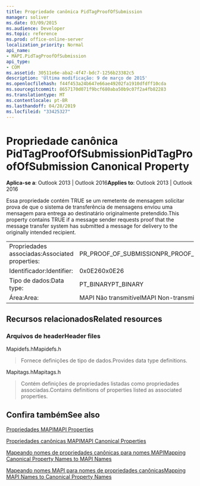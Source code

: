 ```yaml
---
title: Propriedade canônica PidTagProofOfSubmission
manager: soliver
ms.date: 03/09/2015
ms.audience: Developer
ms.topic: reference
ms.prod: office-online-server
localization_priority: Normal
api_name:
- MAPI.PidTagProofOfSubmission
api_type:
- COM
ms.assetid: 30511e6e-aba2-4f47-bdc7-1256b23382c5
description: 'Última modificação: 9 de março de 2015'
ms.openlocfilehash: f44f453a24b647e66ae49202fa1910dfdff10cda
ms.sourcegitcommit: 8657170d071f9bcf680aba50b9c07f2a4fb82283
ms.translationtype: MT
ms.contentlocale: pt-BR
ms.lasthandoff: 04/28/2019
ms.locfileid: "33425327"
---
```

# <a name="pidtagproofofsubmission-canonical-property"></a><span data-ttu-id="9e6b5-103">Propriedade canônica PidTagProofOfSubmission</span><span class="sxs-lookup"><span data-stu-id="9e6b5-103">PidTagProofOfSubmission Canonical Property</span></span>

  
  
<span data-ttu-id="9e6b5-104">**Aplica-se a**: Outlook 2013 | Outlook 2016</span><span class="sxs-lookup"><span data-stu-id="9e6b5-104">**Applies to**: Outlook 2013 | Outlook 2016</span></span> 
  
<span data-ttu-id="9e6b5-105">Essa propriedade contém TRUE se um remetente de mensagem solicitar prova de que o sistema de transferência de mensagens enviou uma mensagem para entrega ao destinatário originalmente pretendido.</span><span class="sxs-lookup"><span data-stu-id="9e6b5-105">This property contains TRUE if a message sender requests proof that the message transfer system has submitted a message for delivery to the originally intended recipient.</span></span>
  
|||
|:-----|:-----|
|<span data-ttu-id="9e6b5-106">Propriedades associadas:</span><span class="sxs-lookup"><span data-stu-id="9e6b5-106">Associated properties:</span></span>  <br/> |<span data-ttu-id="9e6b5-107">PR_PROOF_OF_SUBMISSION</span><span class="sxs-lookup"><span data-stu-id="9e6b5-107">PR_PROOF_OF_SUBMISSION</span></span>  <br/> |
|<span data-ttu-id="9e6b5-108">Identificador:</span><span class="sxs-lookup"><span data-stu-id="9e6b5-108">Identifier:</span></span>  <br/> |<span data-ttu-id="9e6b5-109">0x0E26</span><span class="sxs-lookup"><span data-stu-id="9e6b5-109">0x0E26</span></span>  <br/> |
|<span data-ttu-id="9e6b5-110">Tipo de dados:</span><span class="sxs-lookup"><span data-stu-id="9e6b5-110">Data type:</span></span>  <br/> |<span data-ttu-id="9e6b5-111">PT_BINARY</span><span class="sxs-lookup"><span data-stu-id="9e6b5-111">PT_BINARY</span></span>  <br/> |
|<span data-ttu-id="9e6b5-112">Área:</span><span class="sxs-lookup"><span data-stu-id="9e6b5-112">Area:</span></span>  <br/> |<span data-ttu-id="9e6b5-113">MAPI Não transmitível</span><span class="sxs-lookup"><span data-stu-id="9e6b5-113">MAPI Non-transmittable</span></span>  <br/> |
   
## <a name="related-resources"></a><span data-ttu-id="9e6b5-114">Recursos relacionados</span><span class="sxs-lookup"><span data-stu-id="9e6b5-114">Related resources</span></span>

### <a name="header-files"></a><span data-ttu-id="9e6b5-115">Arquivos de header</span><span class="sxs-lookup"><span data-stu-id="9e6b5-115">Header files</span></span>

<span data-ttu-id="9e6b5-116">Mapidefs.h</span><span class="sxs-lookup"><span data-stu-id="9e6b5-116">Mapidefs.h</span></span>
  
> <span data-ttu-id="9e6b5-117">Fornece definições de tipo de dados.</span><span class="sxs-lookup"><span data-stu-id="9e6b5-117">Provides data type definitions.</span></span>
    
<span data-ttu-id="9e6b5-118">Mapitags.h</span><span class="sxs-lookup"><span data-stu-id="9e6b5-118">Mapitags.h</span></span>
  
> <span data-ttu-id="9e6b5-119">Contém definições de propriedades listadas como propriedades associadas.</span><span class="sxs-lookup"><span data-stu-id="9e6b5-119">Contains definitions of properties listed as associated properties.</span></span>
    
## <a name="see-also"></a><span data-ttu-id="9e6b5-120">Confira também</span><span class="sxs-lookup"><span data-stu-id="9e6b5-120">See also</span></span>



[<span data-ttu-id="9e6b5-121">Propriedades MAPI</span><span class="sxs-lookup"><span data-stu-id="9e6b5-121">MAPI Properties</span></span>](mapi-properties.md)
  
[<span data-ttu-id="9e6b5-122">Propriedades canônicas MAPI</span><span class="sxs-lookup"><span data-stu-id="9e6b5-122">MAPI Canonical Properties</span></span>](mapi-canonical-properties.md)
  
[<span data-ttu-id="9e6b5-123">Mapeando nomes de propriedades canônicas para nomes MAPI</span><span class="sxs-lookup"><span data-stu-id="9e6b5-123">Mapping Canonical Property Names to MAPI Names</span></span>](mapping-canonical-property-names-to-mapi-names.md)
  
[<span data-ttu-id="9e6b5-124">Mapeando nomes MAPI para nomes de propriedades canônicas</span><span class="sxs-lookup"><span data-stu-id="9e6b5-124">Mapping MAPI Names to Canonical Property Names</span></span>](mapping-mapi-names-to-canonical-property-names.md)

